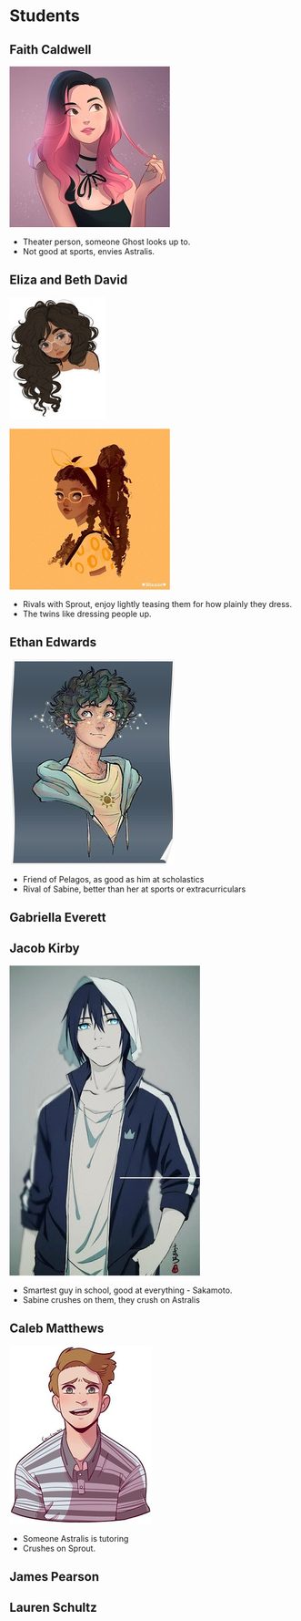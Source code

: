 <!-- TITLE: High School -->
<!-- SUBTITLE: A quick summary of High School -->

# Students
## Faith Caldwell
![Faith Caldwell](/uploads/silverline-high-school/faith-caldwell.jpg "Faith Caldwell")

* Theater person, someone Ghost looks up to.
* Not good at sports, envies Astralis.
## Eliza and Beth David
![Eliza Davis](/uploads/silverline-high-school/eliza-davis.jpg "Eliza Davis")

![Beth Davis](/uploads/silverline-high-school/beth-davis.jpg "Beth Davis")

* Rivals with Sprout, enjoy lightly teasing them for how plainly they dress.
* The twins like dressing people up.
## Ethan Edwards
![Ethan Edwards](/uploads/silverline-high-school/ethan-edwards.jpg "Ethan Edwards")

* Friend of Pelagos, as good as him at scholastics
* Rival of Sabine, better than her at sports or extracurriculars
## Gabriella Everett
## Jacob Kirby
![Jacob Kirby](/uploads/silverline-high-school/jacob-kirby.jpg "Jacob Kirby")

* Smartest guy in school, good at everything - Sakamoto.
* Sabine crushes on them, they crush on Astralis

## Caleb Matthews
![Caleb Matthews](/uploads/silverline-high-school/caleb-matthews.jpg "Caleb Matthews")

* Someone Astralis is tutoring
* Crushes on Sprout.
## James Pearson
## Lauren Schultz
